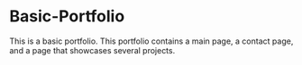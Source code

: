 # Basic-Portfolio
This is a basic portfolio. This portfolio contains a main page, a contact page, and a page that showcases several projects. 
